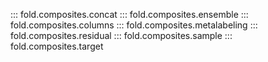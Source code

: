 ::: fold.composites.concat
::: fold.composites.ensemble
::: fold.composites.columns
::: fold.composites.metalabeling
::: fold.composites.residual
::: fold.composites.sample
::: fold.composites.target
